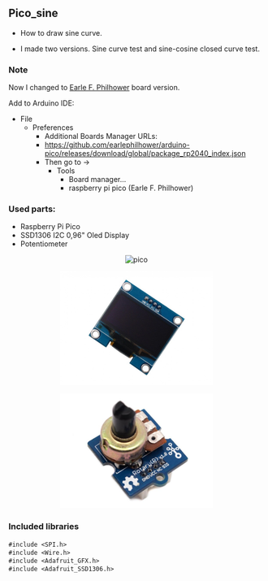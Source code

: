 ## Pico_sine


- How to draw sine curve.

- I made two versions. Sine curve test and sine-cosine closed curve test.

### Note

Now I changed to [Earle F. Philhower](https://github.com/earlephilhower/arduino-pico) board version.

Add to Arduino IDE:
- File
	- Preferences
		- Additional Boards Manager URLs:
		- <https://github.com/earlephilhower/arduino-pico/releases/download/global/package_rp2040_index.json>
        - Then go to ->
            - Tools
                - Board manager... 
                - raspberry pi pico (Earle F. Philhower)

### Used parts:
- Raspberry Pi Pico
- SSD1306 I2C 0,96" Oled Display
- Potentiometer 

<p align="center">
    <img src="https://github.com/zsoltibaba37/Pico_sine/blob/main/RASP_PI_PICO_01.png?raw=true" alt="pico" width="300" />
</p>

<p align="center">
<img src="https://github.com/zsoltibaba37/Pico_sine/blob/main/SSD1306.jpg?raw=true" alt="oled" width="300"/>
</p>

<p align="center">
<img src="https://github.com/zsoltibaba37/Pico_sine/blob/main/Grove-Rotary_Angle_Sensor.jpg?raw=true" alt="rotary" width="300"/>
</p>
 

### Included libraries
```
#include <SPI.h>
#include <Wire.h>
#include <Adafruit_GFX.h>
#include <Adafruit_SSD1306.h>
```
